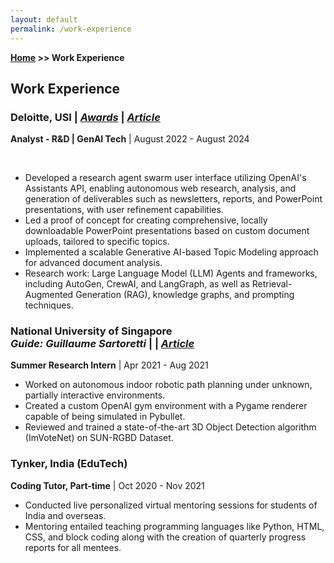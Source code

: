 ```yaml
---
layout: default
permalink: /work-experience
---
```


**[Home](/) >> Work Experience**

## Work Experience

<div class="card">
  <h3>Deloitte, USI | <a href="https://drive.google.com/drive/folders/1Cer30GNiFHtipCs6lIr2nM3kPn71Wntr?usp=sharing"><em>Awards</em><i class="fa-solid fa-link"></i></a> | <a href="https://saksheepatil05.medium.com/demystifying-langgraph-a-beginner-friendly-dive-into-langgraph-concepts-5ffe890ddac0"><em>Article</em><i class="fa-solid fa-link"></i></a></h3>
  <p><b>Analyst - R&D | GenAI Tech</b> | August 2022 - August 2024</p><br>
  <ul>
    <li>Developed a research agent swarm user interface utilizing OpenAI's Assistants API, enabling autonomous web research, analysis, and generation of deliverables such as newsletters, reports, and PowerPoint presentations, with user refinement capabilities.</li>
    <li>Led a proof of concept for creating comprehensive, locally downloadable PowerPoint presentations based on custom document uploads, tailored to specific topics.</li>
    <li>Implemented a scalable Generative AI-based Topic Modeling approach for advanced document analysis.</li>
    <li>Research work: Large Language Model (LLM) Agents and frameworks, including AutoGen, CrewAI, and LangGraph, as well as Retrieval-Augmented Generation (RAG), knowledge graphs, and prompting techniques.</li>
  </ul>
</div>

<div class="card">
  <h3>National University of Singapore<br>
  <em>Guide: Guillaume Sartoretti</em> | <a href="https://github.com/Sakshee5/imvotenet"><i class="fa-brands fa-github"></i></a> | <a href="https://medium.com/codex/imvotenet-paper-review-and-code-analysis-bf103117b32e"><em>Article</em><i class="fa-solid fa-link"></i></a></h3>
  <p><b>Summer Research Intern</b> | Apr 2021 - Aug 2021</p>
  <ul>
    <li>Worked on autonomous indoor robotic path planning under unknown, partially interactive environments.</li>
    <li>Created a custom OpenAI gym environment with a Pygame renderer capable of being simulated in Pybullet.</li>
    <li>Reviewed and trained a state-of-the-art 3D Object Detection algorithm (ImVoteNet) on SUN-RGBD Dataset.</li>
  </ul>
</div>

<div class="card">
  <h3>Tynker, India (EduTech)</h3>
  <p><b>Coding Tutor, Part-time</b> | Oct 2020 - Nov 2021</p>
  <ul>
    <li>Conducted live personalized virtual mentoring sessions for students of India and overseas.</li>
    <li>Mentoring entailed teaching programming languages like Python, HTML, CSS, and block coding along with the creation of quarterly progress reports for all mentees.</li>
  </ul>
</div>
